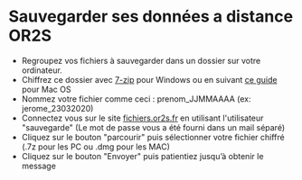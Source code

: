 
Sauvegarder ses données a distance OR2S
===============================


- Regroupez vos fichiers à sauvegarder dans un dossier sur votre ordinateur.
- Chiffrez ce dossier avec [7-zip](https://github.com/dsferruzza/tuto-chiffrement-7zip/blob/master/Chiffrer%20ses%20donn%C3%A9es%20avec%207-zip.md) pour Windows ou en suivant [ce guide](https://www.lci.fr/high-tech/video-l-astuce-geek-comment-proteger-un-dossier-crypte-chiffre-par-mot-de-passe-sur-mac-2134596.html) pour Mac OS
- Nommez votre fichier comme ceci : prenom_JJMMAAAA (ex: jerome_23032020)
- Connectez vous sur le site [fichiers.or2s.fr](https://fichiers.or2s.fr) en utilisant l'utilisateur "sauvegarde" (Le mot de passe vous a été fourni dans un mail séparé)
- Cliquez sur le bouton "parcourir" puis sélectionner votre fichier chiffré (.7z pour les PC ou .dmg pour les MAC)
- Cliquez sur le bouton "Envoyer" puis patientiez jusqu’à obtenir le message 
